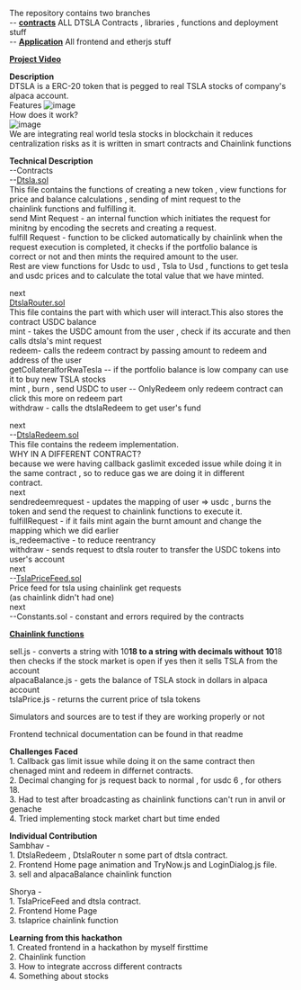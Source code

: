 The repository contains two branches<br>
 -- [__contracts__]( https://github.com/DarkLord017/DTSLA.SOL) ALL DTSLA Contracts , libraries , functions and deployment stuff<br>
 -- [__Application__](https://github.com/DarkLord017/DTSLA.SOL/tree/Application) All frontend and etherjs stuff<br>

 [__Project Video__](https://drive.google.com/file/d/1cSY8fMghlA_PpNdL13cskqJiq02Lhdxf/view?usp=sharing)<br>

 __Description__<br>
 DTSLA is a ERC-20 token that is pegged to real TSLA stocks of company's alpaca account.<br>
 Features
 ![image](https://github.com/DarkLord017/DTSLA.SOL/assets/136801346/d5bfa351-4031-4204-8522-4d0da7d8e8bf)<br>
 How does it work?<br>
 ![image](https://github.com/DarkLord017/DTSLA.SOL/assets/136801346/f5236bc0-891a-44c5-baa5-84e4704312f5)<br>
 We are integrating real world tesla stocks in blockchain it reduces centralization risks as it is written in smart contracts and Chainlink functions<br>

 __Technical Description__<br>
     --Contracts<br>
               --[Dtsla.sol](https://github.com/DarkLord017/DTSLA.SOL/blob/contracts/src/dTSLA.sol)<br>
                 This file contains the functions of creating a new token , view functions for price and balance calculations , sending of mint request to the <br>
                 chainlink functions and fulfilling it.<br>
                 send Mint Request - an internal function which initiates the request for minitng by encoding the secrets and creating a request.<br>
                 fulfill Request - function to be clicked automatically by chainlink when the request execution is completed, it checks if the portfolio balance is <br>                                    correct or not and then mints the required amount to the user.<br>
                 Rest are view functions for Usdc to usd , Tsla to Usd , functions to get tesla and usdc prices and to calculate the total value that we have 
                 minted.<br>
     
next<br>
          [DtslaRouter.sol](https://github.com/DarkLord017/DTSLA.SOL/blob/contracts/src/dTSLARouter.sol)<br>
                  This file contains the part with which user will interact.This also stores the contract USDC balance<br>
                  mint - takes the USDC amount from the user , check if its accurate and then calls dtsla's mint request<br>
                  redeem- calls the redeem contract by passing amount to redeem and address of the user<br>
                  getCollateralforRwaTesla -- if the portfolio balance is low company can use it to buy new TSLA stocks<br>
                  mint , burn , send USDC to user -- OnlyRedeem only redeem contract can click this more on redeem part<br>
                  withdraw - calls the dtslaRedeem to get user's fund<br>

next<br>
                  --[DtslaRedeem.sol](https://github.com/DarkLord017/DTSLA.SOL/blob/contracts/src/dTSLARedeem.sol)<br>
                    This file contains the redeem implementation.<br>
                    WHY IN A DIFFERENT CONTRACT?<br>
                    because we were having callback gaslimit exceded issue while doing it in the same contract , so to reduce gas we are doing it in different<br>
                    contract.<br>
next<br>
                    sendredeemrequest - updates the mapping of user => usdc , burns the token and send the request to chainlink functions to execute it.<br>
                    fulfillRequest - if it fails mint again the burnt amount and change the mapping which we did earlier<br>
                    is_redeemactive - to reduce reentrancy<br>
                    withdraw - sends request to dtsla router to transfer the USDC tokens into user's account<br>
next<br>
                   --[TslaPriceFeed.sol](https://github.com/DarkLord017/DTSLA.SOL/blob/contracts/src/TslaPriceFeed.sol)<br>
                     Price feed for tsla using chainlink get requests<br>
                     (as chainlink didn't had one)<br>
next<br>
                    --Constants.sol - constant and errors required by the contracts<br>

[__Chainlink functions__](https://github.com/DarkLord017/DTSLA.SOL/tree/contracts/functions/sources)<br>

   sell.js - converts a string with 10**18 to a string with decimals without 10**18 then checks if the stock market is open if yes then it sells TSLA from the 
   account<br>
   alpacaBalance.js - gets the balance of TSLA stock in dollars in alpaca account<br>
   tslaPrice.js - returns the current price of tsla tokens<br>

   Simulators and sources are to test if they are working properly or not<br>

   Frontend technical documentation can be found in that readme<br>

   __Challenges Faced__<br>
    1. Callback gas limit issue while doing it on the same contract then chenaged mint and redeem in differnet contracts.<br>
    2. Decimal changing for js request back to normal , for usdc 6 , for others 18.<br>
    3. Had to test after broadcasting as chainlink functions can't run in anvil or genache<br>
    4. Tried implementing stock market chart but time ended<br>

   __Individual Contribution__<br>
      Sambhav - <br>
         1. DtslaRedeem , DtslaRouter n some part of dtsla contract.<br>
         2. Frontend Home page animation and TryNow.js and LoginDialog.js file.<br>
         3. sell and alpacaBalance chainlink function

 Shorya -<br>
        1. TslaPriceFeed and dtsla contract.<br>
        2. Frontend Home Page<br>
        3. tslaprice chainlink function<br>

  __Learning from this hackathon__ <br>
       1. Created frontend in a hackathon by myself firsttime <br>
       2. Chainlink function<br>
       3. How to integrate accross different contracts<br>
       4. Something about stocks<br>
       
        
        
        

         

         

   
   

      
                    
              
                
                 
                 






 
 

 
